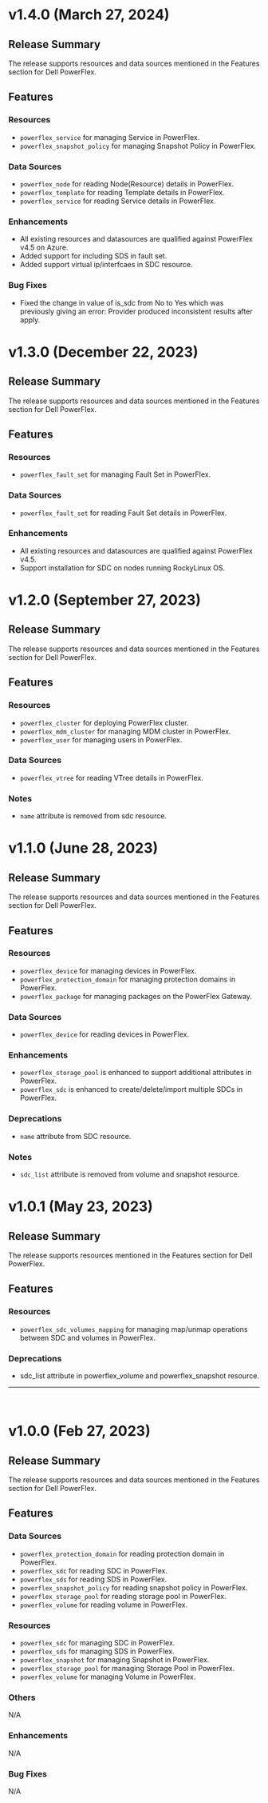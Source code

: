 <!--
Copyright (c) 2022-2024 Dell Inc., or its subsidiaries. All Rights Reserved.

Licensed under the Mozilla Public License Version 2.0 (the "License");
you may not use this file except in compliance with the License.
You may obtain a copy of the License at

    http://mozilla.org/MPL/2.0/

Unless required by applicable law or agreed to in writing, software
distributed under the License is distributed on an "AS IS" BASIS,
WITHOUT WARRANTIES OR CONDITIONS OF ANY KIND, either express or implied.
See the License for the specific language governing permissions and
limitations under the License.
-->

# v1.4.0 (March 27, 2024)

## Release Summary

The release supports resources and data sources mentioned in the Features section for Dell PowerFlex.

## Features

### Resources

* `powerflex_service` for managing Service in PowerFlex.
* `powerflex_snapshot_policy` for managing Snapshot Policy in PowerFlex.

### Data Sources

* `powerflex_node` for reading Node(Resource) details in PowerFlex.
* `powerflex_template` for reading Template details in PowerFlex.
* `powerflex_service` for reading Service details in PowerFlex.
  
### Enhancements

* All existing resources and datasources are qualified against PowerFlex v4.5 on Azure.
* Added support for including SDS in fault set.
* Added support virtual ip/interfcaes in SDC resource.
  
### Bug Fixes

* Fixed the change in value of is_sdc from No to Yes which was previously giving an error: Provider produced inconsistent results after apply.

# v1.3.0 (December 22, 2023)

## Release Summary

The release supports resources and data sources mentioned in the Features section for Dell PowerFlex.

## Features

### Resources

* `powerflex_fault_set` for managing Fault Set in PowerFlex.

### Data Sources

* `powerflex_fault_set` for reading Fault Set details in PowerFlex.

### Enhancements

* All existing resources and datasources are qualified against PowerFlex v4.5.
* Support installation for SDC on nodes running RockyLinux OS.

# v1.2.0 (September 27, 2023)

## Release Summary

The release supports resources and data sources mentioned in the Features section for Dell PowerFlex.

## Features

### Resources

* `powerflex_cluster` for deploying PowerFlex cluster.
* `powerflex_mdm_cluster` for managing MDM cluster in PowerFlex.
* `powerflex_user` for managing users in PowerFlex.

### Data Sources

* `powerflex_vtree` for reading VTree details in PowerFlex.

### Notes

* `name` attribute is removed from sdc resource.

# v1.1.0 (June 28, 2023)

## Release Summary

The release supports resources and data sources mentioned in the Features section for Dell PowerFlex.

## Features

### Resources

* `powerflex_device` for managing devices in PowerFlex.
* `powerflex_protection_domain` for managing protection domains in PowerFlex.
* `powerflex_package` for managing packages on the PowerFlex Gateway.

### Data Sources

* `powerflex_device` for reading devices in PowerFlex.

### Enhancements

* `powerflex_storage_pool` is enhanced to support additional attributes in PowerFlex.
* `powerflex_sdc` is enhanced to create/delete/import multiple SDCs in PowerFlex.

### Deprecations

* `name` attribute from SDC resource.

### Notes

* `sdc_list` attribute is removed from volume and snapshot resource.

# v1.0.1 (May 23, 2023)

## Release Summary

The release supports resources mentioned in the Features section for Dell PowerFlex.

## Features

### Resources

* `powerflex_sdc_volumes_mapping` for managing map/unmap operations between SDC and volumes in PowerFlex.

### Deprecations

* sdc_list attribute in powerflex_volume and powerflex_snapshot resource.

***
<br>

# v1.0.0 (Feb 27, 2023)

## Release Summary

The release supports resources and data sources mentioned in the Features section for Dell PowerFlex.

## Features

### Data Sources

* `powerflex_protection_domain` for reading protection domain in PowerFlex.
* `powerflex_sdc` for reading SDC in PowerFlex.
* `powerflex_sds` for reading SDS in PowerFlex.
* `powerflex_snapshot_policy` for reading snapshot policy in PowerFlex.
* `powerflex_storage_pool` for reading storage pool in PowerFlex.
* `powerflex_volume` for reading volume in PowerFlex.

### Resources

* `powerflex_sdc` for managing SDC in PowerFlex.
* `powerflex_sds` for managing SDS in PowerFlex.
* `powerflex_snapshot` for managing Snapshot in PowerFlex.
* `powerflex_storage_pool` for managing Storage Pool in PowerFlex.
* `powerflex_volume` for managing Volume in PowerFlex.

### Others

N/A

### Enhancements

N/A

### Bug Fixes

N/A
